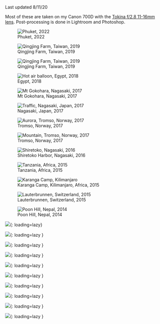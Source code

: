Last updated 8/11/20

Most of these are taken on my Canon 700D with the [Tokina f/2.8 11-16mm lens](https://tokinalens.com/product/at_x_116_pro_dx_ii/). Post-processing is done in Lightroom and Photoshop.

<figure>
  <img src="/static/images/photography/2022-08-14-phuket-beach.jpg" alt="Phuket, 2022" loading="lazy"/>
  <figcaption>Phuket, 2022<figcaption/>
</figure>

<figure>
  <img src="/static/images/photography/2019-12-18-taiwan-sunset-road.jpg" alt="Qingjing Farm, Taiwan, 2019" loading="lazy"/>
  <figcaption>Qingjing Farm, Taiwan, 2019</figcaption>
</figure>

<figure>
  <img src="/static/images/photography/2019-12-18-taiwan-sunset-hdr.jpg" alt="Qingjing Farm, Taiwan, 2019" loading="lazy"/>
  <figcaption>Qingjing Farm, Taiwan, 2019</figcaption>
</figure>

<figure>
  <img src="/static/images/photography/2018-12-24-egypt-hot-air-balloon.jpg" alt="Hot air balloon, Egypt, 2018" loading="lazy"/>
  <figcaption>Egypt, 2018</figcaption>
</figure>

<figure>
  <img src="/static/images/photography/2017-05-27-nagasaki-stars.jpg" alt="Mt Gokohara, Nagasaki, 2017" loading="lazy"/>
  <figcaption>Mt Gokohara, Nagasaki, 2017</figcaption>
</figure>

<figure>
  <img src="/static/images/photography/2017-05-11-nagasaki-traffic-long-exposure.jpg" alt="Traffic, Nagasaki, Japan, 2017" loading="lazy"/>
  <figcaption>Nagasaki, Japan, 2017</figcaption>
</figure>

<figure>
  <img src="/static/images/photography/2017-03-19-aurora.jpg" alt="Aurora, Tromso, Norway, 2017" loading="lazy"/>
  <figcaption>Tromso, Norway, 2017</figcaption>
</figure>

<figure>
  <img src="/static/images/photography/2017-03-18-norway-hdr.jpg" alt="Mountain, Tromso, Norway, 2017" loading="lazy"/>
  <figcaption>Tromso, Norway, 2017</figcaption>
</figure>

<figure>
    <img src="/static/images/photography/2016-06-29-hokkaido-shiretoko-stars.jpg" alt="Shiretoko, Nagasaki, 2016" loading="lazy"/>
  <figcaption>Shiretoko Harbor, Nagasaki, 2016</figcaption>
</figure>

<figure>
    <img src="/static/images/photography/2015-12-26-tanzania-sunset-hdr.jpg" alt="Tanzania, Africa, 2015" loading="lazy"/>
  <figcaption>Tanzania, Africa, 2015</figcaption>
</figure>

<figure>
  <img src="/static/images/photography/2015-12-20-kilimanjaro-tents.jpg" alt="Karanga Camp, Kilimanjaro" loading="lazy"/>
  <figcaption>Karanga Camp, Kilimanjaro, Africa, 2015</figcaption>
</figure>

<figure>
  <img src="/static/images/photography/2015-05-12-switzerland-lauterbrunnen-milky-way.jpg" alt="Lauterbrunnen, Switzerland, 2015" loading="lazy"/>
  <figcaption>Lauterbrunnen, Switzerland, 2015</figcaption>
</figure>

<figure>
  <img src="/static/images/photography/2014-12-17-nepal-stars.jpg" alt="Poon Hill, Nepal, 2014" loading="lazy"/>
  <figcaption>Poon Hill, Nepal, 2014</figcaption>
</figure>

![](static/images/photography/2021-11-25-lightning.jpg){: loading=lazy}

![](static/images/photography/2015-12-19-kilimanjaro-mouse.jpg){: loading=lazy }

![](static/images/photography/2016-10-25-lightning.jpg){: loading=lazy }

![](static/images/photography/2015-04-28-lightning2.jpg){: loading=lazy }

![](static/images/photography/2015-02-21-phuket.jpg){: loading=lazy }

![](static/images/photography/2016-12-17-bench.jpg){: loading=lazy }

![](static/images/photography/2015-02-20-jellyfish.jpg){: loading=lazy }

![](static/images/photography/2015-12-29-tanzania-fire.jpg){: loading=lazy }

![](static/images/photography/2015-05-13-switzerland-lauterbrunnen-snail.jpg){: loading=lazy }

![](static/images/photography/2016-05-30-sunset3.jpg){: loading=lazy }
